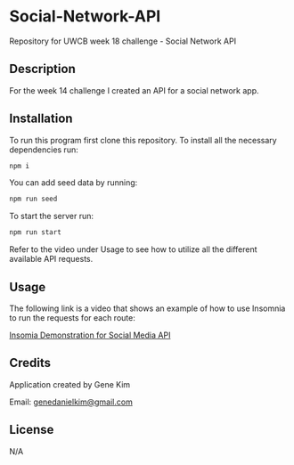 # Social-Network-API
Repository for UWCB week 18 challenge - Social Network API

## Description
For the week 14 challenge I created an API for a social network app.

## Installation
To run this program first clone this repository. To install all the necessary dependencies run:
```bash
npm i
```
You can add seed data by running:
```bash
npm run seed
```
To start the server run:
```bash
npm run start
```
Refer to the video under Usage to see how to utilize all the different available API requests.

## Usage
The following link is a video that shows an example of how to use Insomnia to run the requests for each route:

[Insomia Demonstration for Social Media API](https://drive.google.com/file/d/1dJDWzNIkjnh4dnxi8ZL6-WcbHW_DJXGy/view)

## Credits
Application created by Gene Kim

Email: [genedanielkim@gmail.com](mailto:genedanielkim@gmail.com)

## License
N/A
